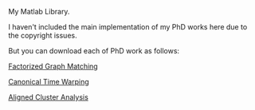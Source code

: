My Matlab Library.

I haven't included the main implementation of my PhD works here due to the copyright issues.

But you can download each of PhD work as follows:

[Factorized Graph Matching](http://f-zhou.com/gm_code.html)

[Canonical Time Warping](http://f-zhou.com/ta_code.html)

[Aligned Cluster Analysis](http://f-zhou.com/tc_code.html)
